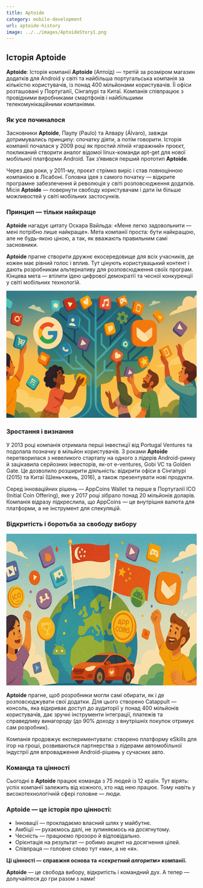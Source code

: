 ```yaml
---
title: Aptoide
category: mobile-development
url: aptoide-history
image: ../../images/AptoideStory1.png
---
```


## Історія **Aptoide**

**Aptoide**: Історія компанії
**Aptoide** (Аптоїд) — третій за розміром магазин додатків для Android у світі та найбільша португальська компанія за кількістю користувачів, із понад 400 мільйонами користувачів. Її офіси розташовані у Португалії, Сінгапурі та Китаї. Компанія співпрацює з провідними виробниками смартфонів і найбільшими телекомунікаційними компаніями.

### Як усе починалося

Засновники **Aptoide**, Паулу (Paulo) та Алвару (Álvaro), завжди дотримувались принципу: спочатку діяти, а потім говорити. Історія компанії почалася у 2009 році як простий літній «гаражний» проєкт, покликаний створити аналог відомої linux-команди apt-get для нової мобільної платформи Android. Так з’явився перший прототип **Aptoide**.

Через два роки, у 2011-му, проєкт стрімко виріс і став повноцінною компанією в Лісабоні. Головна ідея з самого початку — відкрите програмне забезпечення й революція у світі розповсюдження додатків. Місія **Aptoide** — повернути свободу користувачам і дати їм більше можливостей у світі мобільних застосунків.

### Принцип — тільки найкраще

**Aptoide** нагадує цитату Оскара Вайльда: «Мене легко задовольнити — мені потрібно лише найкраще». Мета компанії проста: бути найкращою, але не будь-якою ціною, а так, як вважають правильним самі засновники.

**Aptoide** прагне створити дружнє екосередовище для всіх учасників, де кожен має рівний голос і вплив. Тут цінують користувацький контент і дають розробникам альтернативу для розповсюдження своїх програм. Кінцева мета — втілити ідею цифрової демократії та чесної конкуренції у світі мобільних технологій.

![...де кожен має рівний голос і вплив](../../images/AptoideStory2.png)

### Зростання і визнання

У 2013 році компанія отримала перші інвестиції від Portugal Ventures та подолала позначку в мільйон користувачів. З роками **Aptoide** перетворилася з невеликого стартапу на одного з лідерів Android-ринку й зацікавила серйозних інвесторів, як-от e-ventures, Gobi VC та Golden Gate. Це дозволило розширити діяльність: відкрити офіси в Сінгапурі (2015) та Китаї (Шеньчжень, 2016), а також презентувати нові продукти.

Серед інноваційних рішень — AppCoins Wallet та перше в Португалії ICO (Initial Coin Offering), яке у 2017 році зібрало понад 20 мільйонів доларів. Компанія відразу підкреслила, що AppCoins — це внутрішня валюта для платформи, а не інструмент для спекуляцій.

### Відкритість і боротьба за свободу вибору

<img src="../../images/AptoideStory3.png" alt="Компьютер" width="600" height="400">

**Aptoide** прагне, щоб розробники могли самі обирати, як і де розповсюджувати свої додатки. Для цього створено Catappult — консоль, яка відкриває доступ до аудиторії у понад 400 мільйонів користувачів, дає зручні інструменти інтеграції, платежів та справедливу винагороду (до 90% доходу з внутрішніх покупок отримує сам розробник).

Компанія продовжує експериментувати: створено платформу eSkills для ігор на гроші, розвиваються партнерства з лідерами автомобільної індустрії для впровадження Android-рішень у сучасних авто.

### Команда та цінності

Сьогодні в **Aptoide** працює команда з 75 людей із 12 країн. Тут вірять: успіх компанії залежить від кожного, хто над нею працює. Тому навіть у високотехнологічній сфері головне — люди.

### **Aptoide** — це історія про цінності:

- Інновації — прокладаємо власний шлях у майбутнє.
- Амбіції — рухаємось далі, не зупиняємось на досягнутому.
- Чесність — працюємо прозоро й відповідально.
- Орієнтація на результат — робимо акцент на досягнення цілей.
- Співпраця — головне слово тут «ми», а не «я».

**Ці цінності — справжня основа та _«секретний алгоритм»_ компанії.**

**Aptoide** — це свобода вибору, відкритість і командний дух. А тепер — долучайтеся до гри разом з нами!
